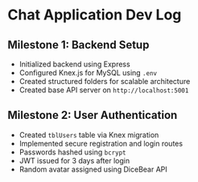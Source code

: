 # Chat Application Dev Log

## Milestone 1: Backend Setup

- Initialized backend using Express
- Configured Knex.js for MySQL using `.env`
- Created structured folders for scalable architecture
- Created base API server on `http://localhost:5001`

## Milestone 2: User Authentication

- Created `tblUsers` table via Knex migration
- Implemented secure registration and login routes
- Passwords hashed using `bcrypt`
- JWT issued for 3 days after login
- Random avatar assigned using DiceBear API
